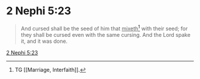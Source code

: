 # 2 Nephi 5:23

> And cursed shall be the seed of him that <u>mixeth</u>[^a] with their seed; for they shall be cursed even with the same cursing. And the Lord spake it, and it was done.

[2 Nephi 5:23](https://www.churchofjesuschrist.org/study/scriptures/bofm/2-ne/5?lang=eng&id=p23#p23)


[^a]: TG [[Marriage, Interfaith]].
